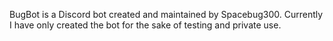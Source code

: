 BugBot is a Discord bot created and maintained by Spacebug300.
Currently I have only created the bot for the sake of testing and private use.
